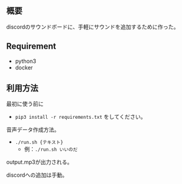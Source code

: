 ## 概要
discordのサウンドボードに、手軽にサウンドを追加するために作った。

## Requirement
- python3
- docker

## 利用方法
最初に使う前に
- `pip3 install -r requirements.txt` をしてください。

音声データ作成方法。

- `./run.sh {テキスト}`
  - 例：`./run.sh いいのだ`

output.mp3が出力される。

discordへの追加は手動。

